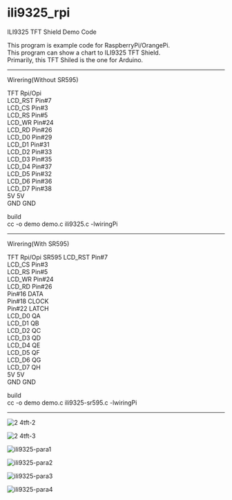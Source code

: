# ili9325_rpi
ILI9325 TFT Shield Demo Code


This program is example code for RaspberryPi/OrangePi.   
This program can show a chart to ILI9325 TFT Shield.   
Primarily, this TFT Shiled is the one for Arduino.   

----

Wirering(Without SR595)   

TFT     Rpi/Opi   
LCD_RST Pin#7   
LCD_CS  Pin#3   
LCD_RS  Pin#5   
LCD_WR  Pin#24   
LCD_RD  Pin#26   
LCD_D0  Pin#29   
LCD_D1  Pin#31   
LCD_D2  Pin#33   
LCD_D3  Pin#35   
LCD_D4  Pin#37   
LCD_D5  Pin#32   
LCD_D6  Pin#36   
LCD_D7  Pin#38   
5V      5V   
GND     GND   

build   
cc -o demo demo.c ili9325.c -lwiringPi   

----

Wirering(With SR595)   

TFT     Rpi/Opi   SR595
LCD_RST Pin#7   
LCD_CS  Pin#3   
LCD_RS  Pin#5   
LCD_WR  Pin#24   
LCD_RD  Pin#26   
        Pin#16    DATA   
        Pin#18    CLOCK   
        Pin#22    LATCH   
LCD_D0            QA   
LCD_D1            QB   
LCD_D2            QC   
LCD_D3            QD   
LCD_D4            QE   
LCD_D5            QF   
LCD_D6            QG   
LCD_D7            QH   
5V      5V   
GND     GND   

build   
cc -o demo demo.c ili9325-sr595.c -lwiringPi   

---


![2 4tft-2](https://cloud.githubusercontent.com/assets/6020549/24829861/13e50e52-1cb5-11e7-9e5e-cfd573922199.JPG)

![2 4tft-3](https://cloud.githubusercontent.com/assets/6020549/24829868/4290e0a0-1cb5-11e7-9b52-c97fc201dabb.JPG)

![ili9325-para1](https://cloud.githubusercontent.com/assets/6020549/24833926/38353b08-1d12-11e7-8d0d-5dae59c3499b.JPG)

![ili9325-para2](https://cloud.githubusercontent.com/assets/6020549/24833930/4cee55a2-1d12-11e7-9806-0de6a33d81a4.JPG)

![ili9325-para3](https://cloud.githubusercontent.com/assets/6020549/24833940/c58dc0ec-1d12-11e7-85b6-7f57a80b5e66.JPG)

![ili9325-para4](https://cloud.githubusercontent.com/assets/6020549/24833950/f48f0e6e-1d12-11e7-95a5-28ef894ea311.JPG)

